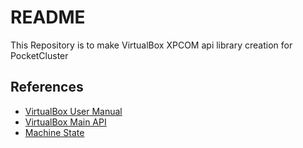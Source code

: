 # README

This Repository is to make VirtualBox XPCOM api library creation for PocketCluster

## References 

- [VirtualBox User Manual](https://www.virtualbox.org/manual/)
- [VirtualBox Main API](https://www.virtualbox.org/sdkref/index.html)
- [Machine State](https://www.virtualbox.org/sdkref/_virtual_box_8idl.html#a80b08f71210afe16038e904a656ed9eb)